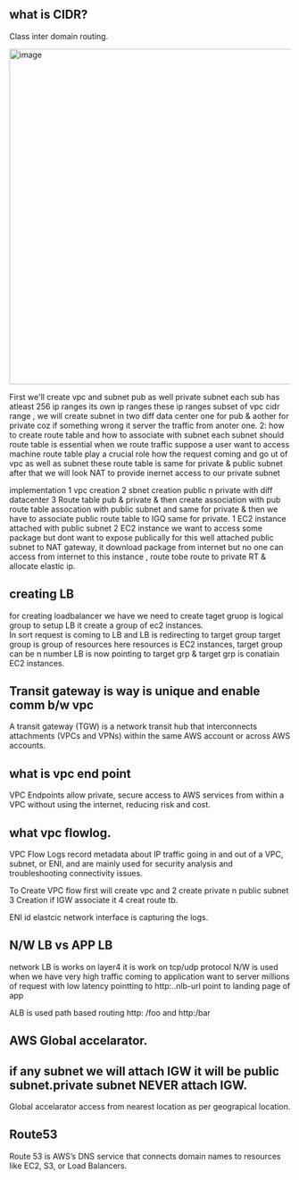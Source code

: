 ## what is CIDR?
Class inter domain routing.

<img width="870" height="601" alt="image" src="https://github.com/user-attachments/assets/f871cb26-8fd6-4988-9f2c-e223f8dc0314" />


First we'll create vpc and subnet pub as well private subnet each sub has atleast 256 ip ranges  its own ip ranges these ip ranges subset of vpc cidr range , we will create subnet in two diff data center one for pub & aother for private coz if something wrong it server the traffic from anoter one.
2: how to create route table and how to associate with subnet each subnet should  route table is essential when we route traffic suppose a user want to access machine 
route table play a crucial role how the request coming and go ut of vpc as well as subnet these route table is same for private & public subnet 
after that we will look NAT to provide inernet access to our private subnet   

implementation 1 vpc creation 2 sbnet creation public n private with diff datacenter 3 Route table pub & private & then create association with pub route table assocation with public subnet and same for private & then we have to associate public route table to IGQ same for private.
1 EC2 instance attached with public subnet 
2 EC2 instance we want to access some package but dont want to expose publically for this well attached public subnet to NAT gateway, it download package from internet but no one can access from internet to this instance , route tobe route to private RT & allocate elastic ip.  

## creating LB 
for creating loadbalancer we have we need to create taget gruop is logical group to setup LB it create a group of ec2 instances.  
In sort request is coming to LB and LB is redirecting to target group target group is group of resources here resources is EC2 instances, target group can be n number LB is now pointing to target grp & target grp is conatiain EC2 instances.

## Transit gateway is way is unique and enable comm b/w vpc

A transit gateway (TGW) is a network transit hub that interconnects attachments (VPCs and VPNs) within the same AWS account or across AWS accounts.

## what is vpc end point 

VPC Endpoints allow private, secure access to AWS services from within a VPC without using the internet, reducing risk and cost.  

## what vpc flowlog.

VPC Flow Logs record metadata about IP traffic going in and out of a VPC, subnet, or ENI, and are mainly used for security analysis and troubleshooting connectivity issues.  

To Create VPC flow first will create vpc and 2 create private n public subnet 3 Creation if IGW associate it 4 creat route tb. 

ENI id elastcic network interface is capturing the logs.  

## N/W LB vs APP LB 

network LB is works on layer4 it is work on tcp/udp protocol N/W is used when we have very high traffic coming to application want to server millions of request with low latency  pointting to http:..nlb-url  point to landing page of app

ALB is used path based routing  http: /foo and http:/bar

## AWS Global accelarator.

## if any subnet we will attach IGW it will be public subnet.private subnet NEVER attach IGW.  

Global accelarator access from  nearest location as per geograpical location.

## Route53

Route 53 is AWS’s DNS service that connects domain names to resources like EC2, S3, or Load Balancers.



